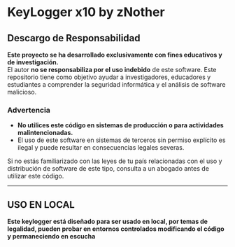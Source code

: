 # KeyLogger x10 by zNother

## Descargo de Responsabilidad

**Este proyecto se ha desarrollado exclusivamente con fines educativos y de investigación.**  
El autor **no se responsabiliza por el uso indebido** de este software. Este repositorio tiene como objetivo ayudar a investigadores, educadores y estudiantes a comprender la seguridad informática y el análisis de software malicioso.

### Advertencia
- **No utilices este código en sistemas de producción o para actividades malintencionadas.**
- El uso de este software en sistemas de terceros sin permiso explícito es ilegal y puede resultar en consecuencias legales severas.

Si no estás familiarizado con las leyes de tu país relacionadas con el uso y distribución de software de este tipo, consulta a un abogado antes de utilizar este código.
****

## USO EN LOCAL

**Este keylogger está diseñado para ser usado en local, por temas de legalidad, pueden probar en entornos controlados modificando el código y permaneciendo en escucha**
